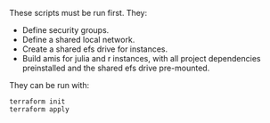 These scripts must be run first. They:

- Define security groups.
- Define a shared local network.
- Create a shared efs drive for instances.
- Build amis for julia and r instances, with all project dependencies
  preinstalled and the shared efs drive pre-mounted.

They can be run with:

```
terraform init
terraform apply
```
